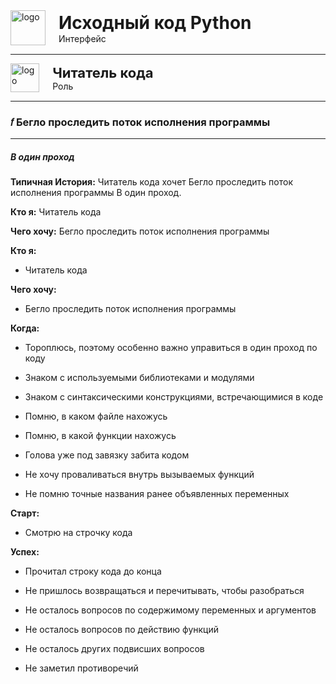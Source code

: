 <div style="display: flex; align-items: flex-start; align-items: center;">
	<div style="margin-right: 5px;">
		<img src="../../../../img/source_code_py.png"                        alt="logo" style="display: block; width: 4em; height: auto; margin-right: 1rem;" />
	</div>
	<div>
		<h1 style="margin: 0;">Исходный код Python</h1>
		<p style="margin: 0;">Интерфейс</p>
	</div>
</div>

***

<div style="display: flex; align-items: flex-start; align-items: center;">
	<div style="margin-right: 5px;">
		<img src="../../../../img/pupil.png"                            alt="logo" style="display: block; width: 3.3em; height: auto; margin-right: 1rem;" />
	</div>
	<div>
		<h2 style="margin: 0; font-size: 22px;">Читатель кода</h2>
		<p style="margin: 0;">Роль</p>
	</div>
</div>

***

### 𝑓 Бегло проследить поток исполнения программы

***

##### В один проход

**Типичная История:** Читатель кода хочет Бегло проследить поток исполнения программы В один проход.

**Кто я:**  Читатель кода

**Чего хочу:** Бегло проследить поток исполнения программы

**Кто я:**

- Читатель кода

**Чего хочу:**

- Бегло проследить поток исполнения программы

**Когда:**

- Тороплюсь, поэтому особенно важно управиться в один проход по коду

- Знаком с используемыми библиотеками и модулями

- Знаком с синтаксическими конструкциями, встречающимися в коде

- Помню, в каком файле нахожусь

- Помню, в какой функции нахожусь

- Голова уже под завязку забита кодом

- Не хочу проваливаться внутрь вызываемых функций

- Не помню точные названия ранее объявленных переменных


**Старт:**

- Смотрю на строчку кода


**Успех:**

- Прочитал строку кода до конца

- Не пришлось возвращаться и перечитывать, чтобы разобраться

- Не осталось вопросов по содержимому переменных и аргументов

- Не осталось вопросов по действию функций

- Не осталось других подвисших вопросов

- Не заметил противоречий


